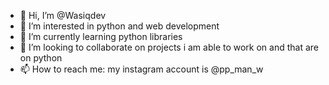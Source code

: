 - 👋 Hi, I’m @Wasiqdev
- 👀 I’m interested in python and web development
- 🌱 I’m currently learning python libraries
- 💞️ I’m looking to collaborate on projects i am able to work on and that are on python
- 📫 How to reach me: my instagram account is @pp_man_w

